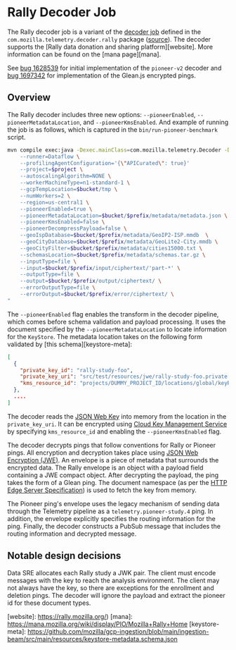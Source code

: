 # Rally Decoder Job

The Rally decoder job is a variant of the [decoder job](./decoder-job.md)
defined in the `com.mozilla.telemetry.decoder.rally` package ([source][source]).
The decoder supports the [Rally data donation and sharing platform][website].
More information can be found on the [mana page][mana].

See [bug 1628539](https://bugzilla.mozilla.org/show_bug.cgi?id=1628539) for
initial implementation of the `pioneer-v2` decoder and [bug
1697342](https://bugzilla.mozilla.org/show_bug.cgi?id=1697342) for
implementation of the Glean.js encrypted pings.

## Overview

The Rally decoder includes three new options: `--pioneerEnabled`,
`--pioneerMetadataLocation`, and `--pioneerKmsEnabled`. And example of running
the job is as follows, which is captured in the `bin/run-pioneer-benchmark`
script.

```bash
mvn compile exec:java -Dexec.mainClass=com.mozilla.telemetry.Decoder -Dexec.args="\
    --runner=Dataflow \
    --profilingAgentConfiguration='{\"APICurated\": true}'
    --project=$project \
    --autoscalingAlgorithm=NONE \
    --workerMachineType=n1-standard-1 \
    --gcpTempLocation=$bucket/tmp \
    --numWorkers=2 \
    --region=us-central1 \
    --pioneerEnabled=true \
    --pioneerMetadataLocation=$bucket/$prefix/metadata/metadata.json \
    --pioneerKmsEnabled=false \
    --pioneerDecompressPayload=false \
    --geoIspDatabase=$bucket/$prefix/metadata/GeoIP2-ISP.mmdb  \
    --geoCityDatabase=$bucket/$prefix/metadata/GeoLite2-City.mmdb \
    --geoCityFilter=$bucket/$prefix/metadata/cities15000.txt \
    --schemasLocation=$bucket/$prefix/metadata/schemas.tar.gz \
    --inputType=file \
    --input=$bucket/$prefix/input/ciphertext/'part-*' \
    --outputType=file \
    --output=$bucket/$prefix/output/ciphertext/ \
    --errorOutputType=file \
    --errorOutput=$bucket/$prefix/error/ciphertext/ \
"
```

The `--pioneerEnabled` flag enables the transform in the decoder pipeline, which
comes before schema validation and payload processing. It uses the document
specified by the `--pioneerMetadataLocation` to locate information for the
`KeyStore`. The metadata location takes on the following form validated by [this
schema][keystore-meta]:

```json
[
  {
    "private_key_id": "rally-study-foo",
    "private_key_uri": "src/test/resources/jwe/rally-study-foo.private.json",
    "kms_resource_id": "projects/DUMMY_PROJECT_ID/locations/global/keyRings/test-ingestion-beam-integration/cryptoKeys/study-foo"
  },
  ....
]
```

The decoder reads the [JSON Web Key](https://tools.ietf.org/html/rfc7517) into
memory from the location in the `private_key_uri`. It can be encrypted using
[Cloud Key Management Service](https://cloud.google.com/kms/docs/quickstart) by
specifying `kms_resource_id` and enabling the `--pioneerKmsEnabled` flag.

The decoder decrypts pings that follow conventions for Rally or Pioneer pings.
All encryption and decryption takes place using [JSON Web Encryption
(JWE)](https://tools.ietf.org/html/rfc7516). An envelope is a piece of metadata
that surrounds the encrypted data. The Rally envelope is an object with a
payload field containing a JWE compact object. After decrypting the payload, the
ping takes the form of a Glean ping. The document namespace (as per the [HTTP
Edge Server
Specification](https://docs.telemetry.mozilla.org/concepts/pipeline/http_edge_spec.html))
is used to fetch the key from memory.

The Pioneer ping's envelope uses the legacy mechanism of sending data through
the Telemetry pipeline as a `telemetry.pioneer-study.4` ping. In addition, the
envelope explicitly specifies the routing information for the ping. Finally, the
decoder constructs a PubSub message that includes the routing information and
decrypted message.

## Notable design decisions

Data SRE allocates each Rally study a JWK pair. The client must encode messages
with the key to reach the analysis environment. The client may not always
have the key, so there are exceptions for the enrollment and deletion pings. The
decoder will ignore the payload and extract the pioneer id for these document
types.

[source]: https://github.com/mozilla/gcp-ingestion/tree/main/ingestion-beam/src/main/java/com/mozilla/telemetry/decoder/rally
[website]: https://rally.mozilla.org/)
[mana]: https://mana.mozilla.org/wiki/display/PIO/Mozilla+Rally+Home
[keystore-meta]: https://github.com/mozilla/gcp-ingestion/blob/main/ingestion-beam/src/main/resources/keystore-metadata.schema.json
